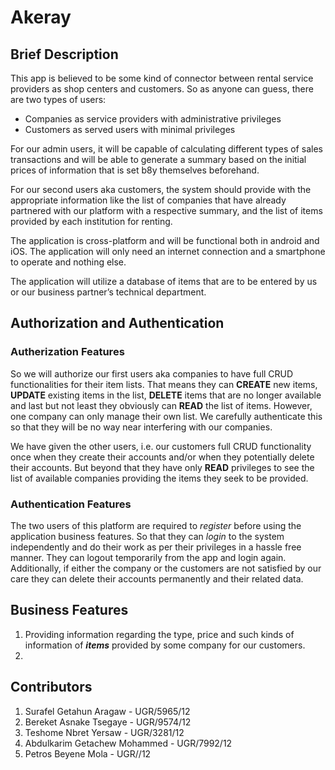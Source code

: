 # Akeray
## Brief Description
This app is believed to be some kind of connector between rental service providers as shop centers and customers. So as anyone can guess, there are two types of users:
* Companies as service providers with administrative privileges
* Customers as served users with minimal privileges    

For our admin users, it will be capable of calculating different types of sales transactions and will be able to generate a summary based on the initial prices of information that is set b8y themselves beforehand.

For our second users aka customers, the system should provide with the appropriate information like the list of companies that have already partnered with our platform with a respective summary, and the list of items provided by each institution for renting.

The application is cross-platform and will be functional both in android and iOS. The application will only need an internet connection and a smartphone to operate and nothing else.

The application will utilize a database of items that are to be entered by us or our business partner’s technical department.

## Authorization and Authentication

### Autherization Features

So we will authorize our first users aka companies to have full CRUD functionalities for their item lists. That means they can **CREATE** new items, **UPDATE** existing items in the list, **DELETE** items that are no longer available and last but not least they obviously can **READ** the list of items. However, one company can only manage their own list. We carefully authenticate this so that they will be no way near interfering with our companies.

We have given the other users, i.e. our customers full CRUD functionality once when they create their accounts and/or when they potentially delete their accounts. But beyond that they have only **READ** privileges to see the list of available companies providing the items they seek to be provided.

### Authentication Features

The two users of this platform are required to *register* before using the application business features. So that they can *login* to the system independently and do their work as per their privileges in a hassle free manner. They can logout temporarily from the app and login again. Additionally, if either the company or the customers are not satisfied by our care they can delete their accounts permanently and their related data.

## Business Features

1. Providing information regarding the type, price and such kinds of information of ***items*** provided by some company for our customers.
2. 

## Contributors
1. Surafel Getahun Aragaw - UGR/5965/12
2. Bereket Asnake Tsegaye - UGR/9574/12
3. Teshome Nbret Yersaw - UGR/3281/12
4. Abdulkarim Getachew Mohammed - UGR/7992/12
5. Petros Beyene Mola - UGR//12
